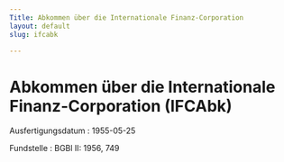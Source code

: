 ```yaml
---
Title: Abkommen über die Internationale Finanz-Corporation
layout: default
slug: ifcabk

---
```


# Abkommen über die Internationale Finanz-Corporation (IFCAbk)

Ausfertigungsdatum
:   1955-05-25

Fundstelle
:   BGBl II: 1956, 749

